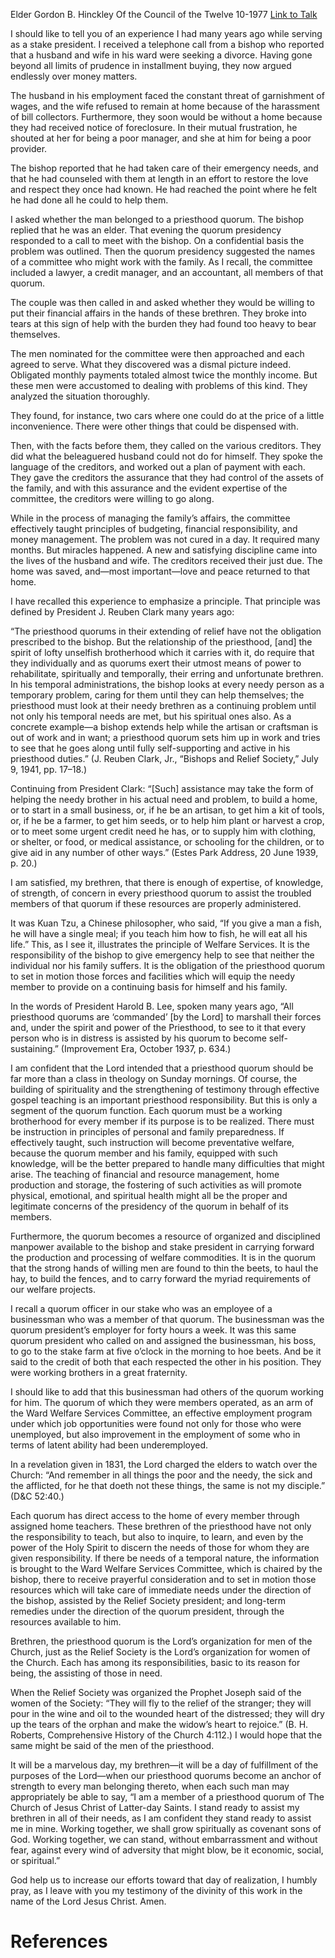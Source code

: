 Elder Gordon B. Hinckley
Of the Council of the Twelve
10-1977
[Link to Talk](https://www.churchofjesuschrist.org/study/general-conference/1977/10/welfare-responsibilities-of-the-priesthood-quorums?lang=eng)

I should like to tell you of an experience I had many years ago while serving as a stake president. I received a telephone call from a bishop who reported that a husband and wife in his ward were seeking a divorce. Having gone beyond all limits of prudence in installment buying, they now argued endlessly over money matters.

The husband in his employment faced the constant threat of garnishment of wages, and the wife refused to remain at home because of the harassment of bill collectors. Furthermore, they soon would be without a home because they had received notice of foreclosure. In their mutual frustration, he shouted at her for being a poor manager, and she at him for being a poor provider.

The bishop reported that he had taken care of their emergency needs, and that he had counseled with them at length in an effort to restore the love and respect they once had known. He had reached the point where he felt he had done all he could to help them.

I asked whether the man belonged to a priesthood quorum. The bishop replied that he was an elder. That evening the quorum presidency responded to a call to meet with the bishop. On a confidential basis the problem was outlined. Then the quorum presidency suggested the names of a committee who might work with the family. As I recall, the committee included a lawyer, a credit manager, and an accountant, all members of that quorum.

The couple was then called in and asked whether they would be willing to put their financial affairs in the hands of these brethren. They broke into tears at this sign of help with the burden they had found too heavy to bear themselves.

The men nominated for the committee were then approached and each agreed to serve. What they discovered was a dismal picture indeed. Obligated monthly payments totaled almost twice the monthly income. But these men were accustomed to dealing with problems of this kind. They analyzed the situation thoroughly.

They found, for instance, two cars where one could do at the price of a little inconvenience. There were other things that could be dispensed with.

Then, with the facts before them, they called on the various creditors. They did what the beleaguered husband could not do for himself. They spoke the language of the creditors, and worked out a plan of payment with each. They gave the creditors the assurance that they had control of the assets of the family, and with this assurance and the evident expertise of the committee, the creditors were willing to go along.

While in the process of managing the family’s affairs, the committee effectively taught principles of budgeting, financial responsibility, and money management. The problem was not cured in a day. It required many months. But miracles happened. A new and satisfying discipline came into the lives of the husband and wife. The creditors received their just due. The home was saved, and—most important—love and peace returned to that home.

I have recalled this experience to emphasize a principle. That principle was defined by President J. Reuben Clark many years ago:

“The priesthood quorums in their extending of relief have not the obligation prescribed to the bishop. But the relationship of the priesthood, [and] the spirit of lofty unselfish brotherhood which it carries with it, do require that they individually and as quorums exert their utmost means of power to rehabilitate, spiritually and temporally, their erring and unfortunate brethren. In his temporal administrations, the bishop looks at every needy person as a temporary problem, caring for them until they can help themselves; the priesthood must look at their needy brethren as a continuing problem until not only his temporal needs are met, but his spiritual ones also. As a concrete example—a bishop extends help while the artisan or craftsman is out of work and in want; a priesthood quorum sets him up in work and tries to see that he goes along until fully self-supporting and active in his priesthood duties.” (J. Reuben Clark, Jr., “Bishops and Relief Society,” July 9, 1941, pp. 17–18.)

Continuing from President Clark: “[Such] assistance may take the form of helping the needy brother in his actual need and problem, to build a home, or to start in a small business, or, if he be an artisan, to get him a kit of tools, or, if he be a farmer, to get him seeds, or to help him plant or harvest a crop, or to meet some urgent credit need he has, or to supply him with clothing, or shelter, or food, or medical assistance, or schooling for the children, or to give aid in any number of other ways.” (Estes Park Address, 20 June 1939, p. 20.)

I am satisfied, my brethren, that there is enough of expertise, of knowledge, of strength, of concern in every priesthood quorum to assist the troubled members of that quorum if these resources are properly administered.

It was Kuan Tzu, a Chinese philosopher, who said, “If you give a man a fish, he will have a single meal; if you teach him how to fish, he will eat all his life.” This, as I see it, illustrates the principle of Welfare Services. It is the responsibility of the bishop to give emergency help to see that neither the individual nor his family suffers. It is the obligation of the priesthood quorum to set in motion those forces and facilities which will equip the needy member to provide on a continuing basis for himself and his family.

In the words of President Harold B. Lee, spoken many years ago, “All priesthood quorums are ‘commanded’ [by the Lord] to marshall their forces and, under the spirit and power of the Priesthood, to see to it that every person who is in distress is assisted by his quorum to become self-sustaining.” (Improvement Era, October 1937, p. 634.)

I am confident that the Lord intended that a priesthood quorum should be far more than a class in theology on Sunday mornings. Of course, the building of spirituality and the strengthening of testimony through effective gospel teaching is an important priesthood responsibility. But this is only a segment of the quorum function. Each quorum must be a working brotherhood for every member if its purpose is to be realized. There must be instruction in principles of personal and family preparedness. If effectively taught, such instruction will become preventative welfare, because the quorum member and his family, equipped with such knowledge, will be the better prepared to handle many difficulties that might arise. The teaching of financial and resource management, home production and storage, the fostering of such activities as will promote physical, emotional, and spiritual health might all be the proper and legitimate concerns of the presidency of the quorum in behalf of its members.

Furthermore, the quorum becomes a resource of organized and disciplined manpower available to the bishop and stake president in carrying forward the production and processing of welfare commodities. It is in the quorum that the strong hands of willing men are found to thin the beets, to haul the hay, to build the fences, and to carry forward the myriad requirements of our welfare projects.

I recall a quorum officer in our stake who was an employee of a businessman who was a member of that quorum. The businessman was the quorum president’s employer for forty hours a week. It was this same quorum president who called on and assigned the businessman, his boss, to go to the stake farm at five o’clock in the morning to hoe beets. And be it said to the credit of both that each respected the other in his position. They were working brothers in a great fraternity.

I should like to add that this businessman had others of the quorum working for him. The quorum of which they were members operated, as an arm of the Ward Welfare Services Committee, an effective employment program under which job opportunities were found not only for those who were unemployed, but also improvement in the employment of some who in terms of latent ability had been underemployed.

In a revelation given in 1831, the Lord charged the elders to watch over the Church: “And remember in all things the poor and the needy, the sick and the afflicted, for he that doeth not these things, the same is not my disciple.” (D&C 52:40.)

Each quorum has direct access to the home of every member through assigned home teachers. These brethren of the priesthood have not only the responsibility to teach, but also to inquire, to learn, and even by the power of the Holy Spirit to discern the needs of those for whom they are given responsibility. If there be needs of a temporal nature, the information is brought to the Ward Welfare Services Committee, which is chaired by the bishop, there to receive prayerful consideration and to set in motion those resources which will take care of immediate needs under the direction of the bishop, assisted by the Relief Society president; and long-term remedies under the direction of the quorum president, through the resources available to him.

Brethren, the priesthood quorum is the Lord’s organization for men of the Church, just as the Relief Society is the Lord’s organization for women of the Church. Each has among its responsibilities, basic to its reason for being, the assisting of those in need.

When the Relief Society was organized the Prophet Joseph said of the women of the Society: “They will fly to the relief of the stranger; they will pour in the wine and oil to the wounded heart of the distressed; they will dry up the tears of the orphan and make the widow’s heart to rejoice.” (B. H. Roberts, Comprehensive History of the Church 4:112.) I would hope that the same might be said of the men of the priesthood.

It will be a marvelous day, my brethren—it will be a day of fulfillment of the purposes of the Lord—when our priesthood quorums become an anchor of strength to every man belonging thereto, when each such man may appropriately be able to say, “I am a member of a priesthood quorum of The Church of Jesus Christ of Latter-day Saints. I stand ready to assist my brethren in all of their needs, as I am confident they stand ready to assist me in mine. Working together, we shall grow spiritually as covenant sons of God. Working together, we can stand, without embarrassment and without fear, against every wind of adversity that might blow, be it economic, social, or spiritual.”

God help us to increase our efforts toward that day of realization, I humbly pray, as I leave with you my testimony of the divinity of this work in the name of the Lord Jesus Christ. Amen.

# References
